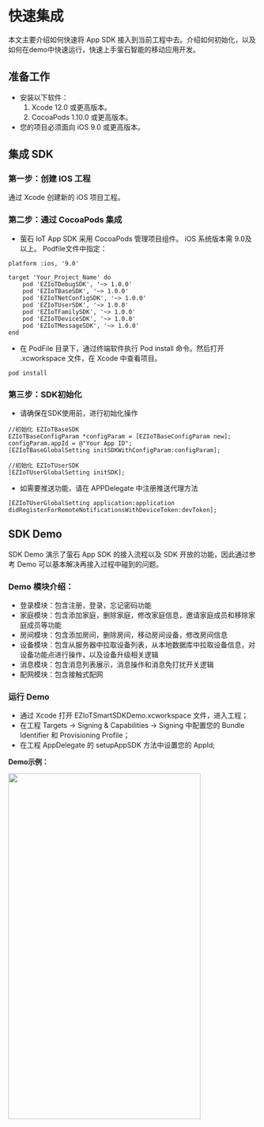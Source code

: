 # 快速集成
本文主要介绍如何快速将 App SDK 接入到当前工程中去。介绍如何初始化，以及如何在demo中快速运行，快速上手萤石智能的移动应用开发。

## 准备工作
* 安装以下软件：  
    1. Xcode 12.0 或更高版本。  
    2. CocoaPods 1.10.0 或更高版本。
* 您的项目必须面向 iOS 9.0 或更高版本。

## 集成 SDK

### 第一步：创建 IOS 工程
通过 Xcode 创建新的 iOS 项目工程。

### 第二步：通过 CocoaPods 集成
* 萤石 IoT App SDK 采用 CocoaPods 管理项目组件。 iOS 系统版本需 9.0及以上。 Podfile文件中指定：

```
platform :ios, '9.0'

target 'Your_Project_Name' do
	pod 'EZIoTDebugSDK', '~> 1.0.0' 
	pod 'EZIoTBaseSDK', '~> 1.0.0'
	pod 'EZIoTNetConfigSDK', '~> 1.0.0'
	pod 'EZIoTUserSDK', '~> 1.0.0'
	pod 'EZIoTFamilySDK', '~> 1.0.0'
	pod 'EZIoTDeviceSDK', '~> 1.0.0'
	pod 'EZIoTMessageSDK', '~> 1.0.0'
end
``` 
* 在 PodFile 目录下，通过终端软件执行 Pod install 命令。然后打开 .xcworkspace 文件，在 Xcode 中查看项目。
```
pod install
``` 

### 第三步：SDK初始化
* 请确保在SDK使用前，进行初始化操作    

```
//初始化 EZIoTBaseSDK
EZIoTBaseConfigParam *configParam = [EZIoTBaseConfigParam new];
configParam.appId = @"Your App ID";
[EZIoTBaseGlobalSetting initSDKWithConfigParam:configParam];

//初始化 EZIoTUserSDK
[EZIoTUserGlobalSetting initSDK];
```

* 如需要推送功能，请在 APPDelegate 中注册推送代理方法

```
[EZIoTUserGlobalSetting application:application didRegisterForRemoteNotificationsWithDeviceToken:devToken];
```

## SDK Demo
SDK Demo 演示了萤石 App SDK 的接入流程以及 SDK 开放的功能，因此通过参考 Demo 可以基本解决再接入过程中碰到的问题。

### Demo 模块介绍：

* 登录模块：包含注册，登录，忘记密码功能
* 家庭模块：包含添加家庭，删除家庭，修改家庭信息，邀请家庭成员和移除家庭成员等功能
* 房间模块：包含添加房间，删除房间，移动房间设备，修改房间信息
* 设备模块：包含从服务器中拉取设备列表，从本地数据库中拉取设备信息，对设备功能点进行操作，以及设备升级相关逻辑
* 消息模块：包含消息列表展示，消息操作和消息免打扰开关逻辑
* 配网模块：包含接触式配网  

### 运行 Demo
* 通过 Xcode 打开 EZIoTSmartSDKDemo.xcworkspace 文件，进入工程；
* 在工程 Targets -> Signing & Capabilities -> Signing 中配置您的 Bundle Identifier 和 Provisioning Profile；
* 在工程 AppDelegate 的 setupAppSDK 方法中设置您的 AppId;
  
**Demo示例：**  

<img src="https://resource.eziot.com/group1/M00/00/81/CtwQE2GbMFiAeuoaAABfnCDPi5s050.PNG" width = "389px" height = "700px"  />
